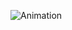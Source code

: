 ![Animation](https://github.com/Kadir-Gursoy/SASS_PROJECT/blob/main/countries.gif)

























